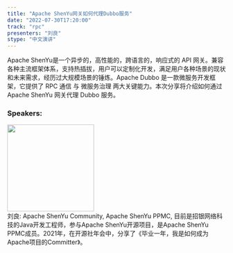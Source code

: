 ```yaml
---
title: "Apache ShenYu网关如何代理Dubbo服务"
date: "2022-07-30T17:20:00"
track: "rpc"
presenters: "刘良"
stype: "中文演讲"
---
```

Apache ShenYu是一个异步的，高性能的，跨语言的，响应式的 API 网关。兼容各种主流框架体系，支持热插拔，用户可以定制化开发，满足用户各种场景的现状和未来需求，经历过大规模场景的锤炼。Apache Dubbo 是一款微服务开发框架，它提供了 RPC 通信 与 微服务治理 两大关键能力。本次分享将介绍如何通过 Apache ShenYu 网关代理 Dubbo 服务。
 ### Speakers: 
 <img src="images/speaker/1040.png" width="200" /><br>刘良: Apache ShenYu Community, Apache ShenYu PPMC, 目前是招银网络科技的Java开发工程师，参与Apache ShenYu开源项目，是Apache ShenYu PPMC成员。2021年，在开源社年会中，分享了《毕业一年，我是如何成为Apache项目的Committer》。

 